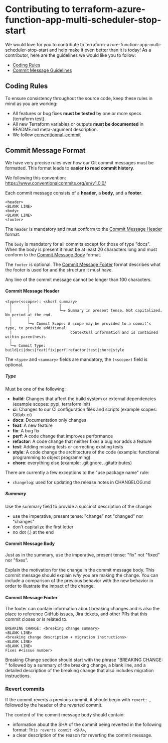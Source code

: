 # Contributing to terraform-azure-function-app-multi-scheduler-stop-start

We would love for you to contribute to terraform-azure-function-app-multi-scheduler-stop-start and help make it even better than it is today!
As a contributor, here are the guidelines we would like you to follow:

 - [Coding Rules](#rules)
 - [Commit Message Guidelines](#commit)


## <a name="rules"></a> Coding Rules
To ensure consistency throughout the source code, keep these rules in mind as you are working:

* All features or bug fixes **must be tested** by one or more specs (terraform test).
* All new Terraform variables or outputs **must be documented** in README.md meta-argument description.
* We follow [conventionnal-commit](https://www.conventionalcommits.org/en/v1.0.0/)

## <a name="commit"></a> Commit Message Format

We have very precise rules over how our Git commit messages must be formatted.
This format leads to **easier to read commit history**.

We following this convention: https://www.conventionalcommits.org/en/v1.0.0/

Each commit message consists of a **header**, a **body**, and a **footer**.


```
<header>
<BLANK LINE>
<body>
<BLANK LINE>
<footer>
```

The `header` is mandatory and must conform to the [Commit Message Header](#commit-header) format.

The `body` is mandatory for all commits except for those of type "docs".
When the body is present it must be at least 20 characters long and must conform to the [Commit Message Body](#commit-body) format.

The `footer` is optional. The [Commit Message Footer](#commit-footer) format describes what the footer is used for and the structure it must have.

Any line of the commit message cannot be longer than 100 characters.


#### <a name="commit-header"></a>Commit Message Header

```
<type>(<scope>): <short summary>
  │       │             │
  │       │             └─⫸ Summary in present tense. Not capitalized. No period at the end.
  │       │
  │       └─⫸ Commit Scope: A scope may be provided to a commit’s type, to provide additional
  |                          contextual information and is contained within parenthesis
  │
  └─⫸ Commit Type: build|ci|docs|feat|fix|perf|refactor|test|chore|style
```

The `<type>` and `<summary>` fields are mandatory, the `(<scope>)` field is optional.


##### Type

Must be one of the following:

* **build**: Changes that affect the build system or external dependencies (example scopes: pypi, terraform init)
* **ci**: Changes to our CI configuration files and scripts (example scopes: Gitlab-ci)
* **docs**: Documentation only changes
* **feat**: A new feature
* **fix**: A bug fix
* **perf**: A code change that improves performance
* **refactor**: A code change that neither fixes a bug nor adds a feature
* **test**: Adding missing tests or correcting existing tests
* **style**: A code change the architecture of the code (example: functional programming to object programming)
* **chore**: everything else (example: .gitignore, .gitattributes)


There are currently a few exceptions to the "use package name" rule:

* `changelog`: used for updating the release notes in CHANGELOG.md


##### Summary

Use the summary field to provide a succinct description of the change:

* use the imperative, present tense: "change" not "changed" nor "changes"
* don't capitalize the first letter
* no dot (.) at the end


#### <a name="commit-body"></a>Commit Message Body

Just as in the summary, use the imperative, present tense: "fix" not "fixed" nor "fixes".

Explain the motivation for the change in the commit message body. This commit message should explain _why_ you are making the change.
You can include a comparison of the previous behavior with the new behavior in order to illustrate the impact of the change.


#### <a name="commit-footer"></a>Commit Message Footer

The footer can contain information about breaking changes and is also the place to reference GitHub issues, Jira tickets, and other PRs that this commit closes or is related to.

```
BREAKING CHANGE: <breaking change summary>
<BLANK LINE>
<breaking change description + migration instructions>
<BLANK LINE>
<BLANK LINE>
Fixes #<issue number>
```

Breaking Change section should start with the phrase "BREAKING CHANGE: " followed by a summary of the breaking change, a blank line, and a detailed description of the breaking change that also includes migration instructions.


### Revert commits

If the commit reverts a previous commit, it should begin with `revert: `, followed by the header of the reverted commit.

The content of the commit message body should contain:

- information about the SHA of the commit being reverted in the following format: `This reverts commit <SHA>`,
- a clear description of the reason for reverting the commit message.
